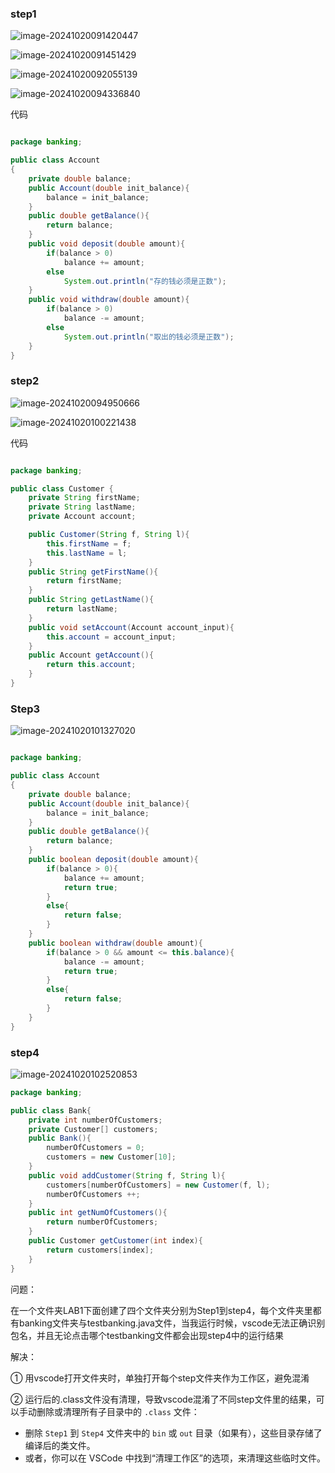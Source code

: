 ### step1

![image-20241020091420447](C:\Users\15464\AppData\Roaming\Typora\typora-user-images\image-20241020091420447.png)

![image-20241020091451429](实验运行图片.assets/image-20241020091451429.png)

![image-20241020092055139](C:\Users\15464\AppData\Roaming\Typora\typora-user-images\image-20241020092055139.png)

![image-20241020094336840](C:\Users\15464\AppData\Roaming\Typora\typora-user-images\image-20241020094336840.png)

代码

```java

package banking;

public class Account
{
    private double balance;
    public Account(double init_balance){
        balance = init_balance;
    }
    public double getBalance(){
        return balance;
    }
    public void deposit(double amount){
        if(balance > 0)
            balance += amount;
        else
            System.out.println("存的钱必须是正数");
    }
    public void withdraw(double amount){
        if(balance > 0)
            balance -= amount;
        else
            System.out.println("取出的钱必须是正数");
    }
}
```

### step2

![image-20241020094950666](C:\Users\15464\AppData\Roaming\Typora\typora-user-images\image-20241020094950666.png)

![image-20241020100221438](C:\Users\15464\AppData\Roaming\Typora\typora-user-images\image-20241020100221438.png)

代码

```java

package banking;

public class Customer {
    private String firstName;
    private String lastName;
    private Account account;

    public Customer(String f, String l){
        this.firstName = f;
        this.lastName = l;
    }
    public String getFirstName(){
        return firstName;
    }
    public String getLastName(){
        return lastName;
    }
    public void setAccount(Account account_input){
        this.account = account_input;
    }
    public Account getAccount(){
        return this.account;
    }
}

```

### Step3

![image-20241020101327020](C:\Users\15464\AppData\Roaming\Typora\typora-user-images\image-20241020101327020.png)

```java

package banking;

public class Account
{
    private double balance;
    public Account(double init_balance){
        balance = init_balance;
    }
    public double getBalance(){
        return balance;
    }
    public boolean deposit(double amount){
        if(balance > 0){
            balance += amount;
            return true;
        }
        else{
            return false;
        }
    }
    public boolean withdraw(double amount){
        if(balance > 0 && amount <= this.balance){
            balance -= amount;
            return true;
        }
        else{
            return false;
        }
    }
}
```

### step4

![image-20241020102520853](C:\Users\15464\AppData\Roaming\Typora\typora-user-images\image-20241020102520853.png)

```java
package banking;

public class Bank{
    private int numberOfCustomers;
    private Customer[] customers;
    public Bank(){
        numberOfCustomers = 0;
        customers = new Customer[10];
    }
    public void addCustomer(String f, String l){
        customers[numberOfCustomers] = new Customer(f, l);
        numberOfCustomers ++;
    }
    public int getNumOfCustomers(){
        return numberOfCustomers;
    }
    public Customer getCustomer(int index){
        return customers[index];
    }
}

```

问题：

在一个文件夹LAB1下面创建了四个文件夹分别为Step1到step4，每个文件夹里都有banking文件夹与testbanking.java文件，当我运行时候，vscode无法正确识别包名，并且无论点击哪个testbanking文件都会出现step4中的运行结果

解决：

① 用vscode打开文件夹时，单独打开每个step文件夹作为工作区，避免混淆

② 运行后的.class文件没有清理，导致vscode混淆了不同step文件里的结果，可以手动删除或清理所有子目录中的 `.class` 文件：

- 删除 `Step1` 到 `Step4` 文件夹中的 `bin` 或 `out` 目录（如果有），这些目录存储了编译后的类文件。
- 或者，你可以在 VSCode 中找到“清理工作区”的选项，来清理这些临时文件。